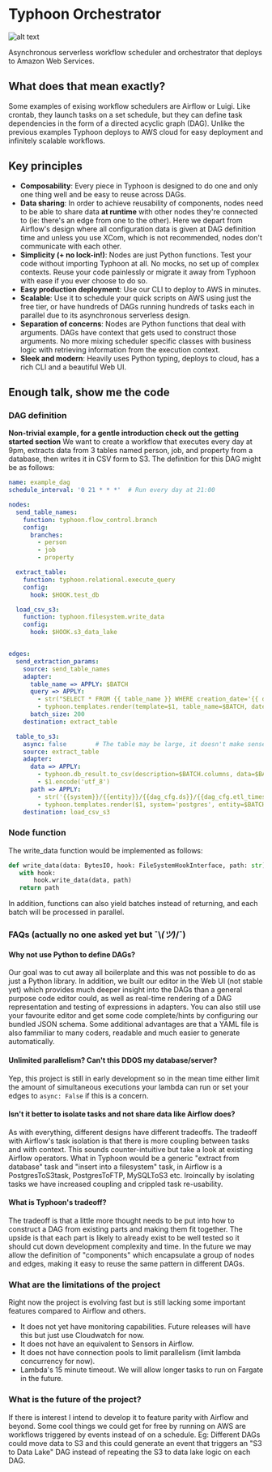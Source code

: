 # Typhoon Orchestrator

![alt text](https://cdn.pixabay.com/photo/2015/07/27/19/49/beach-863346_1280.jpg)


Asynchronous serverless workflow scheduler and orchestrator that deploys to Amazon Web Services.

## What does that mean exactly?

Some examples of exising workflow schedulers are Airflow or Luigi. Like crontab, they launch tasks on a set schedule, but they can define task dependencies in the form of a directed acyclic graph (DAG). Unlike the previous examples Typhoon deploys to AWS cloud for easy deployment and infinitely scalable workflows.

## Key principles

- **Composability**: Every piece in Typhoon is designed to do one and only one thing well and be easy to reuse across DAGs.
- **Data sharing**: In order to achieve reusability of components, nodes need to be able to share data **at runtime** with other nodes they're connected to (ie: there's an edge from one to the other). Here we depart from Airflow's design where all configuration data is given at DAG definition time and unless you use XCom, which is not recommended, nodes don't communicate with each other.
- **Simplicity (+ no lock-in!)**: Nodes are just Python functions. Test your code without importing Typhoon at all. No mocks, no set up of complex contexts. Reuse your code painlessly or migrate it away from Typhoon with ease if you ever choose to do so.
- **Easy production deployment**: Use our CLI to deploy to AWS in minutes.
- **Scalable**: Use it to schedule your quick scripts on AWS using just the free tier, or have hundreds of DAGs running hundreds of tasks each in parallel due to its asynchronous serverless design.
- **Separation of concerns**: Nodes are Python functions that deal with arguments. DAGs have context that gets used to construct those arguments. No more mixing scheduler specific classes with business logic with retrieving information from the execution context.
- **Sleek and modern**: Heavily uses Python typing, deploys to cloud, has a rich CLI and a beautiful Web UI.

## Enough talk, show me the code

### DAG definition
**Non-trivial example, for a gentle introduction check out the getting started section**
We want to create a workflow that executes every day at 9pm, extracts data from 3 tables named person, job, and property from a database, then writes it in CSV form to S3. The definition for this DAG might be as follows:

```yaml
name: example_dag
schedule_interval: '0 21 * * *'  # Run every day at 21:00

nodes:
  send_table_names:
    function: typhoon.flow_control.branch
    config:
      branches:
        - person
        - job
        - property

  extract_table:
    function: typhoon.relational.execute_query
    config:
      hook: $HOOK.test_db

  load_csv_s3:
    function: typhoon.filesystem.write_data
    config:
      hook: $HOOK.s3_data_lake


edges:
  send_extraction_params:
    source: send_table_names
    adapter:
      table_name => APPLY: $BATCH
      query => APPLY:
        - str("SELECT * FROM {{ table_name }} WHERE creation_date='{{ date_string }}'")
        - typhoon.templates.render(template=$1, table_name=$BATCH, date_string=$dag_context.ds)
      batch_size: 200
    destination: extract_table

  table_to_s3:
    async: false        # The table may be large, it doesn't make sense to serialize each batch and send asynchronously
    source: extract_table
    adapter:
      data => APPLY:
        - typhoon.db_result.to_csv(description=$BATCH.columns, data=$BATCH.batch)
        - $1.encode('utf_8')
      path => APPLY:
        - str('{{system}}/{{entity}}/{{dag_cfg.ds}}/{{dag_cfg.etl_timestamp}}_{{part}}.{{ext}}')
        - typhoon.templates.render($1, system='postgres', entity=$BATCH.table_name, dag_cfg=$dag_context, part=$BATCH_NUM, ext='csv')
    destination: load_csv_s3
```

### Node function

The write_data function would be implemented as follows:
```python
def write_data(data: BytesIO, hook: FileSystemHookInterface, path: str) -> str:
   with hook:
       hook.write_data(data, path)
   return path
```
In addition, functions can also yield batches instead of returning, and each batch will be processed in parallel.

### FAQs (actually no one asked yet but ¯\\_(ツ)_/¯)
#### Why not use Python to define DAGs?

Our goal was to cut away all boilerplate and this was not possible to do as just a Python library. In addition, we built our editor in the Web UI (not stable yet) which provides much deeper insight into the DAGs than a general purpose code editor could, as well as real-time rendering of a DAG representation and testing of expressions in adapters. You can also still use your favourite editor and get some code complete/hints by configuring our bundled JSON schema. Some additional advantages are that a YAML file is also fammiliar to many coders, readable and much easier to generate automatically.

#### Unlimited parallelism? Can't this DDOS my database/server?

Yep, this project is still in early development so in the mean time either limit the amount of simultaneous executions your lambda can run or set your edges to `async: False` if this is a concern.

#### Isn't it better to isolate tasks and not share data like Airflow does?

As with everything, different designs have different tradeoffs. The tradeoff with Airflow's task isolation is that there is more coupling between tasks and with context. This sounds counter-intuitive but take a look at existing Airflow operators. What in Typhoon would be a generic "extract from database" task and "insert into a filesystem" task, in Airflow is a PostgresToS3task, PostgresToFTP, MySQLToS3 etc. Iroincally by isolating tasks we have increased coupling and crippled task re-usability.

#### What is Typhoon's tradeoff?

The tradeoff is that a little more thought needs to be put into how to construct a DAG from existing parts and making them fit together. The upside is that each part is likely to already exist to be well tested so it should cut down development complexity and time. In the future we may allow the definition of "components" which encapsulate a group of nodes and edges, making it easy to reuse the same pattern in different DAGs.

### What are the limitations of the project

Right now the project is evolving fast but is still lacking some important features compared to Airflow and others.
- It does not yet have monitoring capabilities. Future releases will have this but just use Cloudwatch for now.
- It does not have an equivalent to Sensors in Airflow.
- It does not have connection pools to limit parallelism (limit lambda concurrency for now).
- Lambda's 15 minute timeout. We will allow longer tasks to run on Fargate in the future.

### What is the future of the project?

If there is interest I intend to develop it to feature parity with Airflow and beyond. Some cool things we could get for free by running on AWS are workflows triggered by events instead of on a schedule. Eg: Different DAGs could move data to S3 and this could generate an event that triggers an "S3 to Data Lake" DAG instead of repeating the S3 to data lake logic on each DAG.
